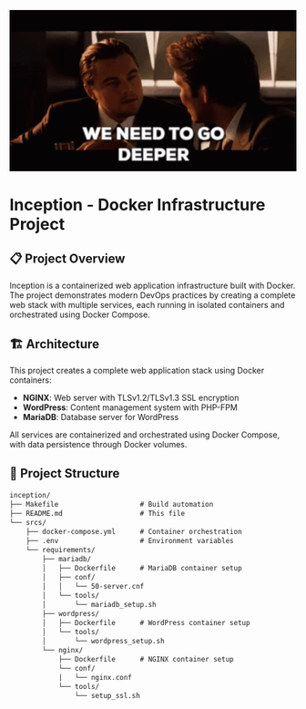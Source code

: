 ![inception](https://github.com/Edoulazone/gifs/blob/master/inception.gif)
# Inception - Docker Infrastructure Project

## 📋 Project Overview

Inception is a containerized web application infrastructure built with Docker. The project demonstrates modern DevOps practices by creating a complete web stack with multiple services, each running in isolated containers and orchestrated using Docker Compose.

## 🏗️ Architecture

This project creates a complete web application stack using Docker containers:

- **NGINX**: Web server with TLSv1.2/TLSv1.3 SSL encryption
- **WordPress**: Content management system with PHP-FPM
- **MariaDB**: Database server for WordPress

All services are containerized and orchestrated using Docker Compose, with data persistence through Docker volumes.

## 📁 Project Structure

```
inception/
├── Makefile                    # Build automation
├── README.md                   # This file
└── srcs/
    ├── docker-compose.yml      # Container orchestration
    ├── .env                    # Environment variables
    └── requirements/
        ├── mariadb/
        │   ├── Dockerfile      # MariaDB container setup
        │   ├── conf/
        │   │   └── 50-server.cnf
        │   └── tools/
        │       └── mariadb_setup.sh
        ├── wordpress/
        │   ├── Dockerfile      # WordPress container setup
        │   └── tools/
        │       └── wordpress_setup.sh
        └── nginx/
            ├── Dockerfile      # NGINX container setup
            └── conf/
            |   └── nginx.conf
            └── tools/
                └── setup_ssl.sh
```
